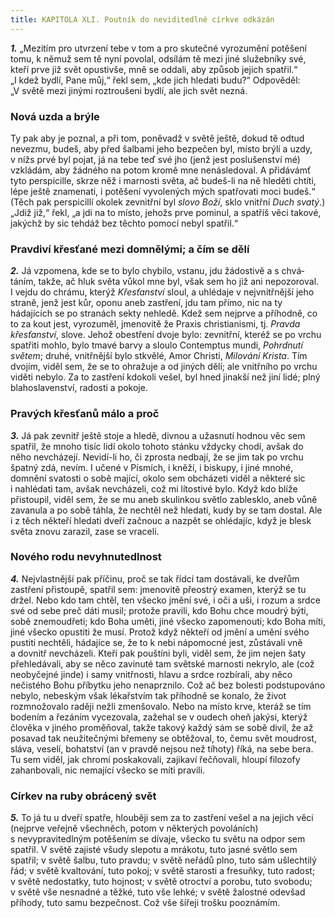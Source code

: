 ```yaml
---
title: KAPITOLA XLI. Poutník do neviditedlné církve odkázán
---
```


**_1._** „Mezitím pro utvrzení tebe v tom a pro skutečné vyrozumění potěšení tomu, k němuž sem tě nyní povolal, odsílám tě mezi jiné služebníky své, kteří prve již svět opustivše, mně se oddali, aby způsob jejich spatřil.“ „I kdež bydlí, Pane můj,“ řekl sem, „kde jich hledati budu?“ Odpověděl: „V světě mezi jinými roztroušeni bydlí, ale jich svět nezná.

### Nová uzda a brýle

Ty pak aby je poznal, a při tom, poněvadž v světě ještě, dokud tě odtud nevezmu, budeš, aby před šalbami jeho bezpečen byl, místo brýlí a uzdy, v nížs prvé byl pojat, já na tebe teď své jho (jenž jest poslušenství mé) vzkládám, aby žádného na potom kromě mne nenásledoval. A přidávámť tyto perspicille, skrze něž i marnosti světa, ač budeš-li na ně hleděti chtíti, lépe ještě znamenati, i potěšení vyvolených mých spatřovati moci budeš.“ (Těch pak perspicillí okolek zevnitřní byl _slovo Boží_, sklo vnitřní _Duch svatý_.) „Jdiž již,“ řekl, „a jdi na to místo, jehožs prve pominul, a spatříš věci takové, jakýchž by sic tehdáž bez těchto pomocí nebyl spatřil.“

### Pravdiví křesťané mezi domnělými; a čím se dělí

**_2._** Já vzpomena, kde se to bylo chybilo, vstanu, jdu žádostivě a s chvá­táním, takže, ač hluk světa vůkol mne byl, však sem ho již ani nepozoroval. I vejdu do chrámu, kterýž _Křesťanství_ sloul, a uhlédaje v nejvnitřnější jeho straně, jenž jest kůr, oponu aneb zastření, jdu tam přímo, nic na ty hádajících se po stranách sekty nehledě. Kdež sem nejprve a příhodně, co to za kout jest, vyrozuměl, jmenovitě že Praxis christianismi, tj. _Pravda křesťanství_, slove. Jehož obestření dvoje bylo: zevnitřní, kteréž se po vrchu spatřiti mohlo, bylo tmavé barvy a sloulo Contemptus mundi, _Pohrdnutí světem_; druhé, vnitřnější bylo stkvělé, Amor Christi, _Milování Krista_. Tím dvojím, viděl sem, že se to ohražuje a od jiných dělí; ale vnitřního po vrchu viděti nebylo. Za to zastření kdokoli vešel, byl hned jinakší než jiní lidé; plný blahoslavenství, radosti a pokoje.

### Pravých křesťanů málo a proč

**_3._** Já pak zevnitř ještě stoje a hledě, divnou a užasnutí hodnou věc sem spatřil, že mnoho tisíc lidí okolo tohoto stánku vždycky chodí, avšak do něho nevcházejí. Nevidí-li ho, či zprosta nedbají, že se jim tak po vrchu špatný zdá, nevím. I učené v Písmích, i kněží, i biskupy, i jiné mnohé, domnění svatosti o sobě mající, okolo sem obcházeti viděl a některé sic i nahlédati tam, avšak nevcházeli, což mi lítostivé bylo. Když kdo blíže přistoupil, viděl sem, že se mu aneb skulinkou světlo zablesklo, aneb vůně zavanula a po sobě táhla, že nechtěl než hledati, kudy by se tam dostal. Ale i z těch někteří hledati dveří začnouc a nazpět se ohlédajíc, když je blesk světa znovu zarazil, zase se vraceli.

### Nového rodu nevyhnutedlnost

**_4._** Nejvlastnější pak příčinu, proč se tak řídcí tam dostávali, ke dveřům zastření přistoupě, spatřil sem: jmenovitě přeostrý examen, kterýž se tu držel. Nebo kdo tam chtěl, ten všecko jmění své, i oči a uši, i rozum a srdce své od sebe preč dáti musil; protože pravili, kdo Bohu chce moudrý býti, sobě znemoudřeti; kdo Boha uměti, jiné všecko zapomenouti; kdo Boha míti, jiné všecko opustiti že musí. Protož když někteří od jmění a umění svého pustiti nechtěli, hádajíce se, že to k nebi nápomocné jest, zůstávali vně a dovnitř nevcházeli. Kteří pak pouštíni byli, viděl sem, že jim nejen šaty přehledávali, aby se něco zavinuté tam světské marnosti nekrylo, ale (což neobyčejné jinde) i samy vnitřnosti, hlavu a srdce rozbírali, aby něco nečistého Bohu příbytku jeho nenaprznilo. Což ač bez bolesti podstupováno nebylo, nebeským však lékařstvím tak příhodně se konalo, že život rozmnožovalo raději nežli zmenšovalo. Nebo na místo krve, kteráž se tím bodením a řezáním vycezovala, zažehal se v oudech oheň jakýsi, kterýž člověka v jiného proměňoval, takže takový každý sám se sobě divil, že až posavad tak neužitečnými břemeny se obtěžoval, to, čemu svět moudrost, sláva, veselí, bohatství (an v pravdě nejsou než tíhoty) říká, na sebe bera. Tu sem viděl, jak chromí poskakovali, zajikaví řečňovali, hloupí filozofy zahanbovali, nic nemající všecko se míti pravili.

### Církev na ruby obrácený svět

**_5._** To já tu u dveří spatře, hlouběji sem za to zastření vešel a na jejich věci (nejprve veřejně všechněch, potom v některých povoláních) s nevypravitedlným potěšením se dívaje, všecko tu světu na odpor sem spatřil. V světě zajisté všudy slepotu a mrákotu, tuto jasné světlo sem spatřil; v světě šalbu, tuto pravdu; v světě neřádů plno, tuto sám ušlechtilý řád; v světě kvaltování, tuto pokoj; v světě starosti a fresuňky, tuto radost; v světě nedostatky, tuto hojnost; v světě otroctví a porobu, tuto svobodu; v světě vše nesnadné a těžké, tuto vše lehké; v světě žalostné odevšad příhody, tuto samu bezpečnost. Což vše šířeji trošku pooznámím.
